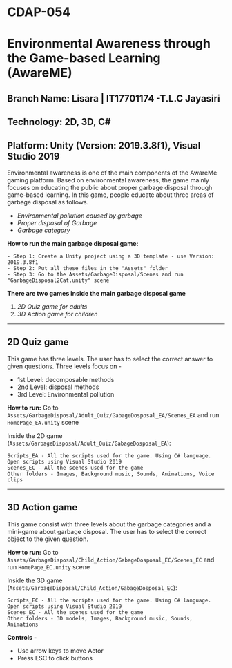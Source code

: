 # CDAP-054

# Environmental Awareness through the Game-based Learning (AwareME)</h2>
## Branch Name: Lisara | IT17701174 -T.L.C Jayasiri
## Technology: 2D, 3D, C#
## Platform: Unity (Version: 2019.3.8f1), Visual Studio 2019 

Environmental awareness is one of the main components of the AwareMe gaming platform. Based on environmental awareness, the game mainly focuses on educating the public about proper garbage disposal through game-based learning. In this game, people educate about three areas of garbage disposal as follows.
- *Environmental pollution caused by garbage*
- *Proper disposal of Garbage*
- *Garbage category*

**How to run the main garbage disposal game:**
```
- Step 1: Create a Unity project using a 3D template - use Version: 2019.3.8f1 
- Step 2: Put all these files in the "Assets" folder 
- Step 3: Go to the Assets/GarbageDisposal/Scenes and run "GarbageDisposal2Cat.unity" scene
```

**There are two games inside the main garbage disposal game**

1. *2D Quiz game for adults*
2. *3D Action game for children*

---------------------------------------------------------------------------------------------------------------------------------------------------------------
## 2D Quiz game 
This game has three levels. The user has to select the correct answer to given questions. Three levels focus on -
- 1st Level: decomposable methods
- 2nd Level: disposal methods
- 3rd Level: Environmental pollution

**How to run:** 
Go to ```Assets/GarbageDisposal/Adult_Quiz/GabageDosposal_EA/Scenes_EA``` and run ```HomePage_EA.unity``` scene

Inside the 2D game (```Assets/GarbageDisposal/Adult_Quiz/GabageDosposal_EA```):
```
Scripts_EA - All the scripts used for the game. Using C# language. Open scripts using Visual Studio 2019
Scenes_EC - All the scenes used for the game
Other folders - Images, Background music, Sounds, Animations, Voice clips
```

----------------------------------------------------------------------------------------------------------------------------------------------------------------
## 3D Action game
This game consist with three levels about the garbage categories and a mini-game about garbage disposal. The user has to select the correct object to the given question. 

**How to run:**
Go to ```Assets/GarbageDisposal/Child_Action/GabageDosposal_EC/Scenes_EC``` and run ```HomePage_EC.unity``` scene

Inside the 3D game (```Assets/GarbageDisposal/Child_Action/GabageDosposal_EC```):
```
Scripts_EC - All the scripts used for the game. Using C# language. Open scripts using Visual Studio 2019
Scenes_EC - All the scenes used for the game
Other folders - 3D models, Images, Background music, Sounds, Animations
```

**Controls -** 
- Use arrow keys to move Actor
- Press ESC to click buttons 
